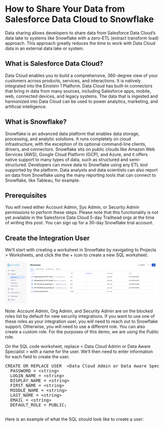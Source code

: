 # How to Share Your Data from Salesforce Data Cloud to Snowflake

Data sharing allows developers to share data from Salesforce Data Cloud’s data lake to systems like Snowflake with a zero-ETL (extract transform load) approach. This approach greatly reduces the time to work with Data Cloud data in an external data lake or system. 

## What is Salesforce Data Cloud?

Data Cloud enables you to build a comprehensive, 360-degree view of your customers across products, services, and interactions. It is natively integrated into the Einstein 1 Platform. Data Cloud has built-in connectors that bring in data from many sources, including Salesforce apps, mobile, web, connected devices, and legacy systems. The data that is ingested and harmonized into Data Cloud can be used to power analytics, marketing, and artificial intelligence. 

## What is Snowflake?

Snowflake is an advanced data platform that enables data storage, processing, and analytic solutions. It runs completely on cloud infrastructure, with the exception of its optional command-line clients, drivers, and connectors. Snowflake sits on public clouds like Amazon Web Services (AWS), Google Cloud Platform (GCP), and Azure, and it offers native support to many types of data, such as structured and semi-structured. Developers can move data to Snowflake using any ETL tool supported by the platform. Data analysts and data scientists can also report on data from Snowflake using the many reporting tools that can connect to Snowflake, like Tableau, for example. 

## Prerequisites

You will need either Account Admin, Sys Admin, or Security Admin permissions to perform these steps. Please note that this functionality is not yet available in the Salesforce Data Cloud 5-day Trailhead orgs at the time of writing this post. You can sign up for a 30-day Snowflake trial account. 

## Create the Integration User 

We’ll start with creating a worksheet in Snowflake by navigating to Projects > Worksheets, and click the the + icon to create a new SQL worksheet.

![Alt text](https://github.com/dlarregui/snowflakedatasharing/blob/4506abcbe2547e16d9210b4afad84d8d25095b49/image%20(5).png)

Note: Account Admin, Org Admin, and Security Admin are on the blocked roles list by default for new security integrations. If you want to use one of these roles as your integration user, you will need to reach out to Snowflake support. Otherwise, you will need to use a different role. You can also create a custom role. For the purposes of this demo, we are using the Public role. 

On the SQL code worksheet, replace < Data Cloud Admin or Data Aware Specialist > with a name for the user. We’ll then need to enter information for each field to create the user. 

<pre language='SQL'>
CREATE OR REPLACE USER  &lt;Data Cloud Admin or Data Aware Specialist&gt; 
  PASSWORD = &lt;string&gt;
  LOGIN_NAME = &lt;string&gt;
  DISPLAY_NAME = &lt;string&gt;
  FIRST_NAME = &lt;string&gt;
  MIDDLE_NAME = &lt;string&gt;
  LAST_NAME = &lt;string&gt;
  EMAIL = &lt;string&gt;
  DEFAULT_ROLE = PUBLIC;
  </pre>

  Here is an example of what the SQL should look like to create a user:
